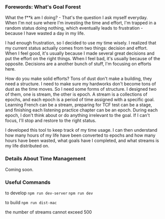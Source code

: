 ### Forewords: What's Goal Forest

What the f**k am I doing? - That's the question I ask myself everyday. When I'm not sure where I'm investing the time and effort, I'm trapped in a random status doing nothing, which eventually leads to frustration - because I have wasted a day in my life.<br />

I had enough frustration, so I decided to use my time wisely. I realized that my current status actually comes from two things: decision and effort. When I feel good, it's usually because I made several great decisions and put the effort on the right things. When I feel bad, it's usually because of the opposite. Decisions are a another bunch of stuff, I'm focusing on efforts here.<br />

How do you make solid efforts? Tons of dust don't make a building, they need a structure. I need to make sure my hardworks don't become tons of dust as the time moves. So I need some forms of structure. I designed two of them, one is stream, the other is epoch. A stream is a collections of epochs, and each epoch is a period of time assigned with a specific goal. Learning French can be a stream, preparing for TCF test can be a stage, and finishing each listening practice chapter can be an epoch. During each epoch, I don't think about or do anything irrelevant to the goal. If I can't focus, I'll stop and restore to the right status. 
<br />

I developed this tool to keep track of my time usage. I can then understand how many hours of my life have been converted to epochs and how many hours have been wasted, what goals have I completed, and what streams is my life distributed on.

### Details About Time Management

Coming soon.

### Useful Commands

to develop
`npm run dev-server`
`npm run dev`

to build
`npm run dist-mac`



the number of streams cannot exceed 500